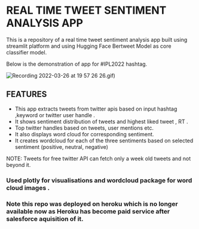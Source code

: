 # REAL TIME TWEET SENTIMENT ANALYSIS APP
This is a repository of a real time tweet sentiment analysis app built using streamlit platform and using Hugging Face Bertweet Model as core classifier model.

Below is the demonstration of app for #IPL2022 hashtag.

![Recording 2022-03-26 at 19 57 26](https://github.com/ritzi12/live-tweet-sentiment-app/assets/80144294/6a71ffc8-8317-451c-8e17-2e53ca1162e6)
26.gif)

## FEATURES
* This app extracts tweets from twitter apis based on input hashtag ,keyword or twitter user handle .
* It shows sentiment distribution of tweets and highest liked tweet , RT .
* Top twitter handles based on tweets, user mentions etc.
* It also displays word cloud for corresponding sentiment.
* It creates wordcloud for each of the three sentiments based on selected sentiment (positive, neutral, negative)

NOTE: Tweets for free twitter API can fetch only a week old tweets and not beyond it.

### Used plotly for visualisations and wordcloud package for word cloud images .

### Note this repo was deployed on heroku which is no longer available now as Heroku has become paid service after salesforce aquisition of it.

